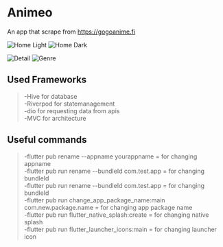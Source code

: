 # Animeo

An app that scrape from https://gogoanime.fi

![Home Light](https://user-images.githubusercontent.com/98591667/209701430-bf8590f8-a9f5-4467-8814-dc0b1a4072e6.png)
![Home Dark](https://user-images.githubusercontent.com/98591667/209701453-1af99a56-d123-4e97-8ce8-b9b2078a2ef5.png)

![Detail](https://user-images.githubusercontent.com/98591667/209701441-34ecef0f-9b21-4b9d-92c5-07273e0a6645.png)
![Genre](https://user-images.githubusercontent.com/98591667/209701448-ae4c2a4d-6877-482a-b3d1-9a642df6636c.png)


## Used Frameworks

> -Hive for database<br/>
> -Riverpod for statemanagement<br/>
> -dio for requesting data from apis <br/>
> -MVC for architecture<br/>

## Useful commands

> -flutter pub rename --appname yourappname = for changing appname<br/>
> -flutter pub run rename --bundleId com.test.app = for changing bundleId<br/>
> -flutter pub run rename --bundleId com.test.app = for changing bundleId <br/>
> -flutter pub run change_app_package_name:main com.new.package.name = for changing app package name <br/>
> -flutter pub run flutter_native_splash:create = for changing native splash<br/>
> -flutter pub run flutter_launcher_icons:main = for changing launcher icon<br/>
